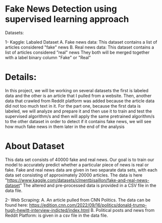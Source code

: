 

# Fake News Detection using supervised learning approach 


Datasets:

1- Kaggle: Labaled Dataset A. Fake news data: This dataset contains a list of articles considered "fake" news B. Real news data: This dataset contains a list of articles considered ”real" news They both will be merged together with a label binary column "Fake" or "Real"

# Details:

In this project, we will be working on several datasets the first is labeled data and the other is an article that I pulled from a website. Then, another data that crawled from Reddit platform was added because the article data did not too much text in it.
For the part one, because the first data is labeled, we will analyze and prepare it and then use it to train and test the supervised algorithm/s and then will apply the same pretrained algorithm/s to the other dataset in order to detect if it contains fake news, we will see how much fake news in them later in the end of the analysis


# About Dataset
This data set consists of 40000 fake and real news. Our goal is to train our model to accurately predict whether a particular piece of news is real or fake. Fake and real news data are given in two separate data sets, with each data set consisting of approximately 20000 articles.
The data is here "https://www.kaggle.com/datasets/clmentbisaillon/fake-and-real-news-dataset" 
The altered and pre-processed data is provided in a CSV file in the data file. 

2- Web Scraping:
A. An article pulled from CNN Politics. The data can be found here: https://edition.cnn.com/2022/09/16/politics/donald-trump-hugh-hewitt-interview-indicted/index.html 
B. Political posts and news from Reddit Platform: is given in a csv file in the data file. 




